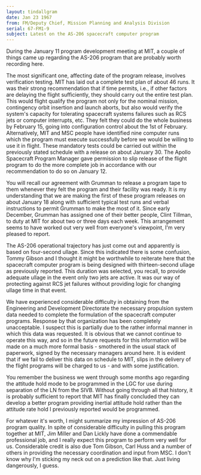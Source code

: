 ```yaml
---
layout: tindallgram
date: Jan 23 1967
from: FM/Deputy Chief, Mission Planning and Analysis Division
serial: 67-FM1-9
subject: Latest on the AS-206 spacecraft computer program
---
```

During the January 11 program development meeting at MIT, a couple 
of things came up regarding the AS-206 program that are probably worth 
recording here.

The most significant one, affecting date of the program release, involves 
verification testing. MIT has laid out a complete test plan of about 46 
runs. It was their strong recommendation that if time permits, i.e., if 
other factors are delaying the flight sufficiently, they should carry 
out the entire test plan. This would flight qualify the program not only 
for the nominal mission, contingency orbit insertion and launch aborts, 
but also would verify the system's capacity for tolerating spacecraft 
systems failures such as RCS jets or computer interrupts, etc. They felt 
they could do the whole business by February 15, going into configuration 
control about the 1st of February. Alternatively, MIT and MSC people 
have identified nine computer runs which the program must execute successfully 
before we would be willing to use it in flight. These mandatory 
tests could be carried out within the previously stated schedule with a 
release on about January 30. The Apollo Spacecraft Program Manager gave 
permission to slip release of the flight program to do the more complete 
job in accordance with our recommendation to do so on January 12.

You will recall our agreement with Grumman to release a program tape to 
them whenever they felt the program and their facility was ready. It is 
my understanding that we are making the first of these program releases 
on about January 18 along with sufficient typical test runs and verbal 
instructions to permit Grumman to make the most of it. Since early December, 
Grumman has assigned one of their better people, Clint Tillman, to 
duty at MIT for about two or three days each week. This arrangement seems 
to have worked out very well from everyone's viewpoint, I'm very pleased 
to report.

The AS-206 operational trajectory has just come out and apparently is 
based on four-second ullage. Since this indicated there is some confusion, 
Tommy Gibson and I thought it might be worthwhile to reiterate here 
that the spacecraft computer program is being designed with thirteen-second 
ullage as previously reported. This duration was selected, you 
recall, to provide adequate ullage in the event only two jets are active. 
It was our way of protecting against RCS jet failures without providing 
logic for changing ullage time in that event.

We have experienced considerable difficulty in obtaining from the 
Engineering and Development Directorate the necessary propulsion system 
data needed to complete the formulation of the spacecraft computer programs. 
Response by that organization has been completely unacceptable. 
I suspect this is partially due to the rather informal manner in which 
this data was requested. It is obvious that we cannot continue to 
operate this way, and so in the future requests for this information will 
be made on a much more formal basis - smothered in the usual stack of 
paperwork, signed by the necessary managers around here. It is evident 
that if we fail to deliver this data on schedule to MIT, slips in the 
delivery of the flight programs will be charged to us - and with some 
justification. 

You remember the business we went through some months ago regarding the 
attitude hold mode to be programmed in the LGC for use during separation 
of the LN from the SIVB. Without going through all that history, it is 
probably sufficient to report that MIT has finally concluded they can 
develop a better program providing inertial attitude hold rather than the 
attitude rate hold I previously reported would be programmed.

For whatever it's worth, I might summarize my impression of AS-206 program 
quality. In spite of considerable difficulty in pulling this program 
together at MIT, Jim Miller and Dan Lickly have done a commendable professional 
job, and I really expect this program to perform very well for us. 
Considerable credit is also due Tom Gibson, Carl Huss and a number of 
others in providing the necessary coordination and input from MSC. I 
don't know why I'm sticking my neck out on a prediction like that. Just 
living dangerously, I guess.
